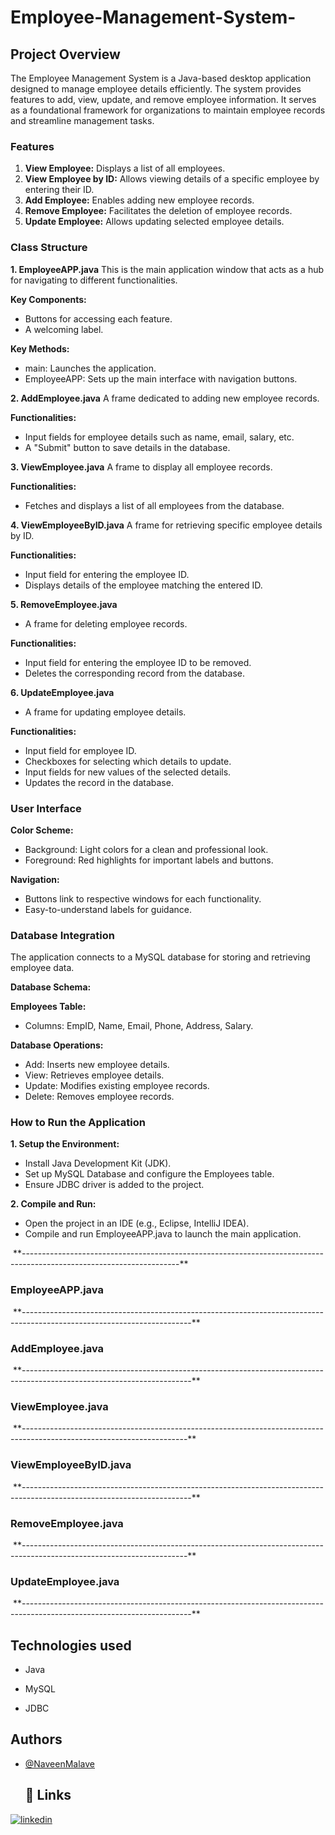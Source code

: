 # Employee-Management-System-

## Project Overview 
The Employee Management System is a Java-based desktop application designed to manage employee 
details efficiently. The system provides features to add, view, update, and remove employee information. 
It serves as a foundational framework for organizations to maintain employee records and streamline 
management tasks. 
### Features 
1. **View Employee:** Displays a list of all employees. 
2. **View Employee by ID:** Allows viewing details of a specific employee by entering their ID. 
3. **Add Employee:** Enables adding new employee records. 
4. **Remove Employee:** Facilitates the deletion of employee records. 
5. **Update Employee:** Allows updating selected employee details. 
### Class Structure 
**1. EmployeeAPP.java**
This is the main application window that acts as a hub for navigating to different functionalities. 

**Key Components:**
- Buttons for accessing each feature. 
- A welcoming label.
  
 **Key Methods:**
- main: Launches the application. 
- EmployeeAPP: Sets up the main interface with navigation buttons.
  
**2. AddEmployee.java**
A frame dedicated to adding new employee records.

**Functionalities:**
- Input fields for employee details such as name, email, salary, etc. 
- A "Submit" button to save details in the database.
  
**3. ViewEmployee.java**
A frame to display all employee records.

**Functionalities:**
- Fetches and displays a list of all employees from the database.
  
**4. ViewEmployeeByID.java**
A frame for retrieving specific employee details by ID.

**Functionalities:**
- Input field for entering the employee ID. 
- Displays details of the employee matching the entered ID.
  
**5. RemoveEmployee.java**
- A frame for deleting employee records.
  
**Functionalities:**
- Input field for entering the employee ID to be removed. 
- Deletes the corresponding record from the database.
  
**6. UpdateEmployee.java**
- A frame for updating employee details.

**Functionalities:**
- Input field for employee ID. 
- Checkboxes for selecting which details to update. 
- Input fields for new values of the selected details. 
- Updates the record in the database. 
### User Interface
**Color Scheme:**
- Background: Light colors for a clean and professional look. 
- Foreground: Red highlights for important labels and buttons.
  
**Navigation:**
- Buttons link to respective windows for each functionality. 
- Easy-to-understand labels for guidance. 
### Database Integration 
The application connects to a MySQL database for storing and retrieving employee data.

**Database Schema:**

**Employees Table:**
- Columns: EmpID, Name, Email, Phone, Address, Salary.
  
**Database Operations:**
- Add: Inserts new employee details. 
- View: Retrieves employee details. 
- Update: Modifies existing employee records. 
- Delete: Removes employee records.
  
### How to Run the Application 

**1. Setup the Environment:**
- Install Java Development Kit (JDK). 
- Set up MySQL Database and configure the Employees table. 
- Ensure JDBC driver is added to the project.
  
**2. Compile and Run:**
- Open the project in an IDE (e.g., Eclipse, IntelliJ IDEA). 
- Compile and run EmployeeAPP.java to launch the main application. 



<img src="https://github.com/NaveenMalave/Employee-Management-System-/blob/main/EMS%20Project%20img/Screenshot%20(370).png" alt="">
**---------------------------------------------------------------------------------------------------------------------**

### EmployeeAPP.java
<img src="https://github.com/NaveenMalave/Employee-Management-System-/blob/main/EMS%20Project%20img/welcomeEMp.png" alt="">
**------------------------------------------------------------------------------------------------------------------------**

### AddEmployee.java
<img src="https://github.com/NaveenMalave/Employee-Management-System-/blob/main/EMS%20Project%20img/AddEMp.png" alt="">
**------------------------------------------------------------------------------------------------------------------------**

### ViewEmployee.java
<img src="https://github.com/NaveenMalave/Employee-Management-System-/blob/main/EMS%20Project%20img/Emp%20detials.png" alt="">
**-----------------------------------------------------------------------------------------------------------------------**

### ViewEmployeeByID.java
<img src="https://github.com/NaveenMalave/Employee-Management-System-/blob/main/EMS%20Project%20img/view%20ID.png" alt="">
**------------------------------------------------------------------------------------------------------------------------**

### RemoveEmployee.java
<img src="https://github.com/NaveenMalave/Employee-Management-System-/blob/main/EMS%20Project%20img/Remve%20By%20ID.png" alt="">
**-----------------------------------------------------------------------------------------------------------------------**

### UpdateEmployee.java
<img src="https://github.com/NaveenMalave/Employee-Management-System-/blob/main/EMS%20Project%20img/UPdate%20EMp.png" alt="">
**------------------------------------------------------------------------------------------------------------------------**
 
 ## Technologies used

- Java

- MySQL
  
- JDBC
  
 ## Authors

- [@NaveenMalave](https://github.com/NaveenMalave)
  ## 🔗 Links

[![linkedin](https://img.shields.io/badge/linkedin-0A66C2?style=for-the-badge&logo=linkedin&logoColor=white)](https://www.linkedin.com/in/navanishwara-rao-malave-4ab6ba247)
